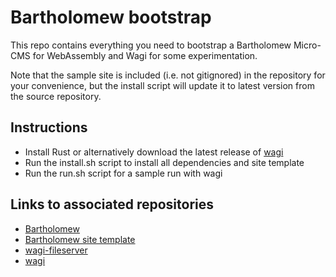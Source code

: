 # Bartholomew bootstrap

This repo contains everything you need to bootstrap a Bartholomew Micro-CMS for WebAssembly and Wagi for some experimentation.

Note that the sample site is included (i.e. not gitignored) in the repository for your convenience, but the install script will update it to latest version from the source repository.

## Instructions
* Install Rust or alternatively download the latest release of [wagi](https://github.com/deislabs/wagi/releases)
* Run the install.sh script to install all dependencies and site template
* Run the run.sh script for a sample run with wagi

## Links to associated repositories
* [Bartholomew](https://github.com/fermyon/bartholomew)
* [Bartholomew site template](https://github.com/fermyon/bartholomew-site-template)
* [wagi-fileserver](https://github.com/deislabs/wagi-fileserver)
* [wagi](https://github.com/deislabs/wagi)
